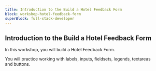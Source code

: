 ```yaml
---
title: Introduction to the Build a Hotel Feedback Form
block: workshop-hotel-feedback-form
superBlock: full-stack-developer
---
```


## Introduction to the Build a Hotel Feedback Form

In this workshop, you will build a Hotel Feedback Form.

You will practice working with labels, inputs, fieldsets, legends, textareas and buttons.
